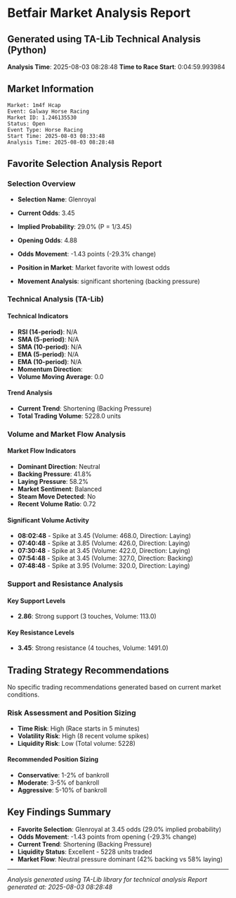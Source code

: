 # Betfair Market Analysis Report
## Generated using TA-Lib Technical Analysis (Python)

**Analysis Time**: 2025-08-03 08:28:48
**Time to Race Start**: 0:04:59.993984

## Market Information
```
Market: 1m4f Hcap
Event: Galway Horse Racing
Market ID: 1.246135530
Status: Open
Event Type: Horse Racing
Start Time: 2025-08-03 08:33:48
Analysis Time: 2025-08-03 08:28:48
```

## Favorite Selection Analysis Report

### Selection Overview
- **Selection Name**: Glenroyal
- **Current Odds**: 3.45
- **Implied Probability**: 29.0% (P = 1/3.45)
- **Opening Odds**: 4.88
- **Odds Movement**: -1.43 points (-29.3% change)
- **Position in Market**: Market favorite with lowest odds

- **Movement Analysis**: significant shortening (backing pressure)

### Technical Analysis (TA-Lib)

#### Technical Indicators
- **RSI (14-period)**: N/A
- **SMA (5-period)**: N/A
- **SMA (10-period)**: N/A
- **EMA (5-period)**: N/A
- **EMA (10-period)**: N/A
- **Momentum Direction**: 
- **Volume Moving Average**: 0.0

#### Trend Analysis
- **Current Trend**: Shortening (Backing Pressure)
- **Total Trading Volume**: 5228.0 units

### Volume and Market Flow Analysis

#### Market Flow Indicators
- **Dominant Direction**: Neutral
- **Backing Pressure**: 41.8%
- **Laying Pressure**: 58.2%
- **Market Sentiment**: Balanced
- **Steam Move Detected**: No
- **Recent Volume Ratio**: 0.72

#### Significant Volume Activity
- **08:02:48** - Spike at 3.45 (Volume: 468.0, Direction: Laying)
- **07:40:48** - Spike at 3.85 (Volume: 426.0, Direction: Laying)
- **07:30:48** - Spike at 3.45 (Volume: 422.0, Direction: Laying)
- **07:54:48** - Spike at 3.45 (Volume: 327.0, Direction: Backing)
- **07:48:48** - Spike at 3.95 (Volume: 320.0, Direction: Laying)

### Support and Resistance Analysis

#### Key Support Levels
- **2.86**: Strong support (3 touches, Volume: 113.0)

#### Key Resistance Levels
- **3.45**: Strong resistance (4 touches, Volume: 1491.0)

## Trading Strategy Recommendations

No specific trading recommendations generated based on current market conditions.
### Risk Assessment and Position Sizing

- **Time Risk**: High (Race starts in 5 minutes)
- **Volatility Risk**: High (8 recent volume spikes)
- **Liquidity Risk**: Low (Total volume: 5228)

#### Recommended Position Sizing
- **Conservative**: 1-2% of bankroll
- **Moderate**: 3-5% of bankroll
- **Aggressive**: 5-10% of bankroll

## Key Findings Summary

- **Favorite Selection**: Glenroyal at 3.45 odds (29.0% implied probability)
- **Odds Movement**: -1.43 points from opening (-29.3% change)
- **Current Trend**: Shortening (Backing Pressure)
- **Liquidity Status**: Excellent - 5228 units traded
- **Market Flow**: Neutral pressure dominant (42% backing vs 58% laying)


---
*Analysis generated using TA-Lib library for technical analysis*
*Report generated at: 2025-08-03 08:28:48*